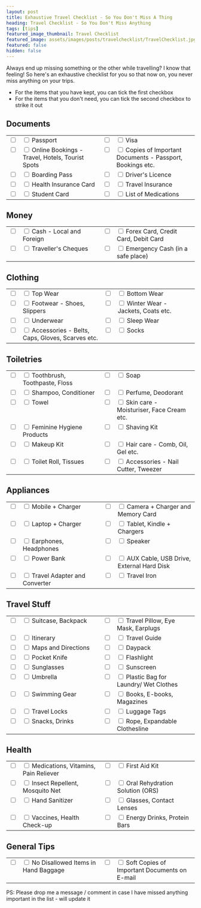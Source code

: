 ```yaml
---
layout: post
title: Exhaustive Travel Checklist - So You Don't Miss A Thing
heading: Travel Checklist - So You Don't Miss Anything
tags: [tips]
featured_image_thumbnail: Travel Checklist
featured_image: assets/images/posts/travelchecklist/TravelChecklist.jpg
featured: false
hidden: false
---
```


Always end up missing something or the other while travelling? I know that feeling! So here's an exhaustive checklist for you so that now on, you never miss anything on your trips.

- For the items that you have kept, you can tick the first checkbox
- For the items that you don't need, you can tick the second checkbox to strike it out

## Documents

<table style="width:100%">
<tr>
    <td width="3%" valign="top"><input type="checkbox"/></td>
    <td width="47%" valign="top"><input type="checkbox"/> <label class="strikethrough"> Passport</label></td>
    <td width="3%" valign="top"><input type="checkbox"/></td>
    <td width="47%" valign="top"><input type="checkbox"> <label class="strikethrough"> Visa</label></td>
</tr>
<tr>
    <td width="3%" valign="top"><input type="checkbox"/></td>
    <td width="47%" valign="top"><input type="checkbox"/> <label class="strikethrough"> Online Bookings - Travel, Hotels, Tourist Spots</label></td>
    <td width="3%" valign="top"><input type="checkbox"/></td>
    <td width="47%" valign="top"><input type="checkbox"/> <label class="strikethrough"> Copies of Important Documents - Passport, Bookings etc.</label></td>
</tr>
<tr>
    <td width="3%" valign="top"><input type="checkbox"/></td>
    <td width="47%" valign="top"><input type="checkbox"/> <label class="strikethrough"> Boarding Pass</label></td>
    <td width="3%" valign="top"><input type="checkbox"/></td>
    <td width="47%" valign="top"><input type="checkbox"/> <label class="strikethrough"> Driver's Licence</label></td>
</tr>
<tr>
    <td width="3%" valign="top"><input type="checkbox"/></td>
    <td width="47%" valign="top"><input type="checkbox"/> <label class="strikethrough"> Health Insurance Card</label></td>
    <td width="3%" valign="top"><input type="checkbox"/></td>
    <td width="47%" valign="top"><input type="checkbox"/> <label class="strikethrough"> Travel Insurance</label></td>
</tr>
<tr>
    <td width="3%" valign="top"><input type="checkbox"/></td>
    <td width="47%" valign="top"><input type="checkbox"/> <label class="strikethrough"> Student Card</label></td>
    <td width="3%" valign="top"><input type="checkbox"/></td>
    <td width="47%" valign="top"><input type="checkbox"/> <label class="strikethrough"> List of Medications</label></td>
</tr>
</table>

## Money

<table style="width:100%">
<tr>
    <td width="3%" valign="top"><input type="checkbox"/></td>
    <td width="47%" valign="top"><input type="checkbox"/> <label class="strikethrough"> Cash - Local and Foreign</label></td>
    <td width="3%" valign="top"><input type="checkbox"/></td>
    <td width="47%" valign="top"><input type="checkbox"> <label class="strikethrough"> Forex Card, Credit Card, Debit Card</label></td>
</tr>
<tr>
    <td width="3%" valign="top"><input type="checkbox"/></td>
    <td width="47%" valign="top"><input type="checkbox"/> <label class="strikethrough"> Traveller's Cheques</label></td>
    <td width="3%" valign="top"><input type="checkbox"/></td>
    <td width="47%" valign="top"><input type="checkbox"> <label class="strikethrough"> Emergency Cash (in a safe place)</label></td> 
</tr>
</table>

## Clothing
<table style="width:100%">
<tr>
    <td width="3%" valign="top"><input type="checkbox"/></td>
    <td width="47%" valign="top"><input type="checkbox"/> <label class="strikethrough"> Top Wear</label></td>
    <td width="3%" valign="top"><input type="checkbox"/></td>
    <td width="47%" valign="top"><input type="checkbox"> <label class="strikethrough"> Bottom Wear</label></td>
</tr>
<tr>
    <td width="3%" valign="top"><input type="checkbox"/></td>
    <td width="47%" valign="top"><input type="checkbox"/> <label class="strikethrough"> Footwear - Shoes, Slippers</label></td>
    <td width="3%" valign="top"><input type="checkbox"/></td>
    <td width="47%" valign="top"><input type="checkbox"> <label class="strikethrough"> Winter Wear - Jackets, Coats etc.</label></td>
</tr>
<tr>
    <td width="3%" valign="top"><input type="checkbox"/></td>
    <td width="47%" valign="top"><input type="checkbox"/> <label class="strikethrough"> Underwear</label></td>
    <td width="3%" valign="top"><input type="checkbox"/></td>
    <td width="47%" valign="top"><input type="checkbox"> <label class="strikethrough"> Sleep Wear</label></td>
</tr>
<tr>
    <td width="3%" valign="top"><input type="checkbox"/></td>
    <td width="47%" valign="top"><input type="checkbox"/> <label class="strikethrough"> Accessories - Belts, Caps, Gloves, Scarves etc.</label></td>
    <td width="3%" valign="top"><input type="checkbox"/></td>
    <td width="47%" valign="top"><input type="checkbox"> <label class="strikethrough"> Socks</label></td>
</tr>
</table>

## Toiletries
<table style="width:100%">
<tr>
    <td width="3%" valign="top"><input type="checkbox"/></td>
    <td width="47%" valign="top"><input type="checkbox"/> <label class="strikethrough"> Toothbrush, Toothpaste, Floss</label></td>
    <td width="3%" valign="top"><input type="checkbox"/></td>
    <td width="47%" valign="top"><input type="checkbox"> <label class="strikethrough"> Soap</label></td>
</tr>
<tr>
    <td width="3%" valign="top"><input type="checkbox"/></td>
    <td width="47%" valign="top"><input type="checkbox"/> <label class="strikethrough"> Shampoo, Conditioner</label></td>
    <td width="3%" valign="top"><input type="checkbox"/></td>
    <td width="47%" valign="top"><input type="checkbox"> <label class="strikethrough"> Perfume, Deodorant</label></td>
</tr>
<tr>
    <td width="3%" valign="top"><input type="checkbox"/></td>
    <td width="47%" valign="top"><input type="checkbox"/> <label class="strikethrough"> Towel</label></td>
    <td width="3%" valign="top"><input type="checkbox"/></td>
    <td width="47%" valign="top"><input type="checkbox"> <label class="strikethrough"> Skin care - Moisturiser, Face Cream etc.</label></td>
</tr>
<tr>
    <td width="3%" valign="top"><input type="checkbox"/></td>
    <td width="47%" valign="top"><input type="checkbox"/> <label class="strikethrough"> Feminine Hygiene Products</label></td>
    <td width="3%" valign="top"><input type="checkbox"/></td>
    <td width="47%" valign="top"><input type="checkbox"> <label class="strikethrough"> Shaving Kit</label></td>
</tr>
<tr>
    <td width="3%" valign="top"><input type="checkbox"/></td>
    <td width="47%" valign="top"><input type="checkbox"/> <label class="strikethrough"> Makeup Kit</label></td>
    <td width="3%" valign="top"><input type="checkbox"/></td>
    <td width="47%" valign="top"><input type="checkbox"> <label class="strikethrough"> Hair care - Comb, Oil, Gel etc.</label></td>
</tr>
<tr>
    <td width="3%" valign="top"><input type="checkbox"/></td>
    <td width="47%" valign="top"><input type="checkbox"/> <label class="strikethrough"> Toilet Roll, Tissues</label></td>
    <td width="3%" valign="top"><input type="checkbox"/></td>
    <td width="47%" valign="top"><input type="checkbox"> <label class="strikethrough"> Accessories - Nail Cutter, Tweezer</label></td>
</tr>
</table>

## Appliances
<table style="width:100%">
<tr>
    <td width="3%" valign="top"><input type="checkbox"/></td>
    <td width="47%" valign="top"><input type="checkbox"/> <label class="strikethrough"> Mobile + Charger</label></td>
    <td width="3%" valign="top"><input type="checkbox"/></td>
    <td width="47%" valign="top"><input type="checkbox"> <label class="strikethrough"> Camera + Charger and Memory Card</label></td>
</tr>
<tr>
    <td width="3%" valign="top"><input type="checkbox"/></td>
    <td width="47%" valign="top"><input type="checkbox"/> <label class="strikethrough"> Laptop + Charger</label></td>
    <td width="3%" valign="top"><input type="checkbox"/></td>
    <td width="47%" valign="top"><input type="checkbox"> <label class="strikethrough"> Tablet, Kindle + Chargers</label></td>
</tr>
<tr>
    <td width="3%" valign="top"><input type="checkbox"/></td>
    <td width="47%" valign="top"><input type="checkbox"/> <label class="strikethrough"> Earphones, Headphones</label></td>
    <td width="3%" valign="top"><input type="checkbox"/></td>
    <td width="47%" valign="top"><input type="checkbox"> <label class="strikethrough"> Speaker</label></td>
</tr>
<tr>
    <td width="3%" valign="top"><input type="checkbox"/></td>
    <td width="47%" valign="top"><input type="checkbox"/> <label class="strikethrough"> Power Bank</label></td>
    <td width="3%" valign="top"><input type="checkbox"/></td>
    <td width="47%" valign="top"><input type="checkbox"> <label class="strikethrough"> AUX Cable, USB Drive, External Hard Disk</label></td>
</tr>
<tr>
    <td width="3%" valign="top"><input type="checkbox"/></td>
    <td width="47%" valign="top"><input type="checkbox"/> <label class="strikethrough"> Travel Adapter and Converter</label></td>
    <td width="3%" valign="top"><input type="checkbox"/></td>
    <td width="47%" valign="top"><input type="checkbox"> <label class="strikethrough"> Travel Iron</label></td>
</tr>
</table>

## Travel Stuff
<table style="width:100%">
<tr>
    <td width="3%" valign="top"><input type="checkbox"/></td>
    <td width="47%" valign="top"><input type="checkbox"/> <label class="strikethrough"> Suitcase, Backpack</label></td>
    <td width="3%" valign="top"><input type="checkbox"/></td>
    <td width="47%" valign="top"><input type="checkbox"> <label class="strikethrough"> Travel Pillow, Eye Mask, Earplugs</label></td>
</tr>
<tr>
    <td width="3%" valign="top"><input type="checkbox"/></td>
    <td width="47%" valign="top"><input type="checkbox"/> <label class="strikethrough"> Itinerary</label></td>
    <td width="3%" valign="top"><input type="checkbox"/></td>
    <td width="47%" valign="top"><input type="checkbox"> <label class="strikethrough"> Travel Guide</label></td>
</tr>
<tr>
    <td width="3%" valign="top"><input type="checkbox"/></td>
    <td width="47%" valign="top"><input type="checkbox"/> <label class="strikethrough"> Maps and Directions</label></td>
    <td width="3%" valign="top"><input type="checkbox"/></td>
    <td width="47%" valign="top"><input type="checkbox"> <label class="strikethrough"> Daypack</label></td>
</tr>
<tr>
    <td width="3%" valign="top"><input type="checkbox"/></td>
    <td width="47%" valign="top"><input type="checkbox"/> <label class="strikethrough"> Pocket Knife</label></td>
    <td width="3%" valign="top"><input type="checkbox"/></td>
    <td width="47%" valign="top"><input type="checkbox"> <label class="strikethrough"> Flashlight</label></td>
</tr>
<tr>
    <td width="3%" valign="top"><input type="checkbox"/></td>
    <td width="47%" valign="top"><input type="checkbox"/> <label class="strikethrough"> Sunglasses</label></td>
    <td width="3%" valign="top"><input type="checkbox"/></td>
    <td width="47%" valign="top"><input type="checkbox"> <label class="strikethrough"> Sunscreen</label></td>
</tr>
<tr>
    <td width="3%" valign="top"><input type="checkbox"/></td>
    <td width="47%" valign="top"><input type="checkbox"/> <label class="strikethrough"> Umbrella</label></td>
    <td width="3%" valign="top"><input type="checkbox"/></td>
    <td width="47%" valign="top"><input type="checkbox"> <label class="strikethrough"> Plastic Bag for Laundry/ Wet Clothes</label></td>
</tr>
<tr>
    <td width="3%" valign="top"><input type="checkbox"/></td>
    <td width="47%" valign="top"><input type="checkbox"/> <label class="strikethrough"> Swimming Gear</label></td>
    <td width="3%" valign="top"><input type="checkbox"/></td>
    <td width="47%" valign="top"><input type="checkbox"> <label class="strikethrough"> Books, E-books, Magazines</label></td>
</tr>
<tr>
    <td width="3%" valign="top"><input type="checkbox"/></td>
    <td width="47%" valign="top"><input type="checkbox"/> <label class="strikethrough"> Travel Locks</label></td>
    <td width="3%" valign="top"><input type="checkbox"/></td>
    <td width="47%" valign="top"><input type="checkbox"> <label class="strikethrough"> Luggage Tags</label></td>
</tr>
<tr>
    <td width="3%" valign="top"><input type="checkbox"/></td>
    <td width="47%" valign="top"><input type="checkbox"/> <label class="strikethrough"> Snacks, Drinks</label></td>
    <td width="3%" valign="top"><input type="checkbox"/></td>
    <td width="47%" valign="top"><input type="checkbox"> <label class="strikethrough"> Rope, Expandable Clothesline</label></td>
</tr>
</table>

## Health
<table style="width:100%">
<tr>
    <td width="3%" valign="top"><input type="checkbox"/></td>
    <td width="47%" valign="top"><input type="checkbox"/> <label class="strikethrough"> Medications, Vitamins, Pain Reliever</label></td>
    <td width="3%" valign="top"><input type="checkbox"/></td>
    <td width="47%" valign="top"><input type="checkbox"> <label class="strikethrough"> First Aid Kit</label></td>
</tr>
<tr>
    <td width="3%" valign="top"><input type="checkbox"/></td>
    <td width="47%" valign="top"><input type="checkbox"/> <label class="strikethrough"> Insect Repellent, Mosquito Net</label></td>
    <td width="3%" valign="top"><input type="checkbox"/></td>
    <td width="47%" valign="top"><input type="checkbox"> <label class="strikethrough"> Oral Rehydration Solution (ORS)</label></td>
</tr>
<tr>
    <td width="3%" valign="top"><input type="checkbox"/></td>
    <td width="47%" valign="top"><input type="checkbox"/> <label class="strikethrough"> Hand Sanitizer</label></td>
    <td width="3%" valign="top"><input type="checkbox"/></td>
    <td width="47%" valign="top"><input type="checkbox"> <label class="strikethrough"> Glasses, Contact Lenses</label></td>
</tr>
<tr>
    <td width="3%" valign="top"><input type="checkbox"/></td>
    <td width="47%" valign="top"><input type="checkbox"/> <label class="strikethrough"> Vaccines, Health Check-up</label></td>
    <td width="3%" valign="top"><input type="checkbox"/></td>
    <td width="47%" valign="top"><input type="checkbox"> <label class="strikethrough"> Energy Drinks, Protein Bars</label></td>
</tr>
</table>

## General Tips
<table style="width:100%">
<tr>
    <td width="3%" valign="top"><input type="checkbox"/></td>
    <td width="47%" valign="top"><input type="checkbox"/> <label class="strikethrough"> No Disallowed Items in Hand Baggage</label></td>
    <td width="3%" valign="top"><input type="checkbox"/></td>
    <td width="47%" valign="top"><input type="checkbox"> <label class="strikethrough"> Soft Copies of Important Documents on E-mail</label></td>
</tr>
</table>

PS: Please drop me a message / comment in case I have missed anything important in the list - will update it
